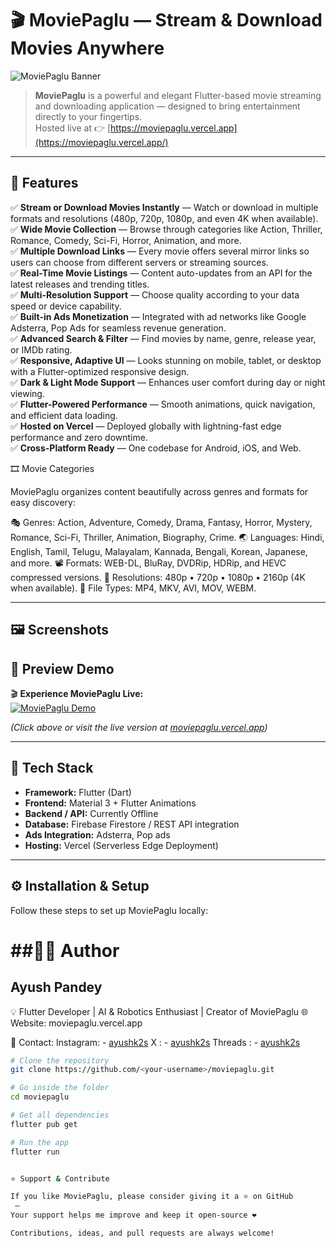 # 🎬 MoviePaglu — Stream & Download Movies Anywhere

![MoviePaglu Banner](screenshots/banner.png)

> **MoviePaglu** is a powerful and elegant Flutter-based movie streaming and downloading application — designed to bring entertainment directly to your fingertips.  
> Hosted live at 👉 [https://moviepaglu.vercel.app](https://moviepaglu.vercel.app/)

---

## 🚀 Features

✅ **Stream or Download Movies Instantly** — Watch or download in multiple formats and resolutions (480p, 720p, 1080p, and even 4K when available).  
✅ **Wide Movie Collection** — Browse through categories like Action, Thriller, Romance, Comedy, Sci-Fi, Horror, Animation, and more.  
✅ **Multiple Download Links** — Every movie offers several mirror links so users can choose from different servers or streaming sources.  
✅ **Real-Time Movie Listings** — Content auto-updates from an API for the latest releases and trending titles.  
✅ **Multi-Resolution Support** — Choose quality according to your data speed or device capability.  
✅ **Built-in Ads Monetization** — Integrated with ad networks like Google Adsterra, Pop Ads for seamless revenue generation.  
✅ **Advanced Search & Filter** — Find movies by name, genre, release year, or IMDb rating.  
✅ **Responsive, Adaptive UI** — Looks stunning on mobile, tablet, or desktop with a Flutter-optimized responsive design.  
✅ **Dark & Light Mode Support** — Enhances user comfort during day or night viewing.  
✅ **Flutter-Powered Performance** — Smooth animations, quick navigation, and efficient data loading.  
✅ **Hosted on Vercel** — Deployed globally with lightning-fast edge performance and zero downtime.  
✅ **Cross-Platform Ready** — One codebase for Android, iOS, and Web.


🎞️ Movie Categories

MoviePaglu organizes content beautifully across genres and formats for easy discovery:

🎭 Genres: Action, Adventure, Comedy, Drama, Fantasy, Horror, Mystery, Romance, Sci-Fi, Thriller, Animation, Biography, Crime.
🌏 Languages: Hindi, English, Tamil, Telugu, Malayalam, Kannada, Bengali, Korean, Japanese, and more.
📽️ Formats: WEB-DL, BluRay, DVDRip, HDRip, and HEVC compressed versions.
📱 Resolutions: 480p • 720p • 1080p • 2160p (4K when available).
💾 File Types: MP4, MKV, AVI, MOV, WEBM.

---

## 🖼️ Screenshots



## 🎥 Preview Demo

🎬 **Experience MoviePaglu Live:**  
[![MoviePaglu Demo](screenshots/demo-thumbnail.png)](https://moviepaglu.vercel.app)

*(Click above or visit the live version at [moviepaglu.vercel.app](https://moviepaglu.vercel.app))*

---

## 🧩 Tech Stack

- **Framework:** Flutter (Dart)
- **Frontend:** Material 3 + Flutter Animations
- **Backend / API:** Currently Offline 
- **Database:** Firebase Firestore / REST API integration
- **Ads Integration:** Adsterra, Pop ads
- **Hosting:** Vercel (Serverless Edge Deployment)

---

## ⚙️ Installation & Setup

Follow these steps to set up MoviePaglu locally:

# ##👨‍💻 Author

## Ayush Pandey

💡 Flutter Developer | AI & Robotics Enthusiast | Creator of MoviePaglu
🌐 Website: moviepaglu.vercel.app

📧 Contact: 
Instagram: - [ayushk2s](https://www.instagram.com/ayushk2s/)
X        : - [ayushk2s](https://x.com/ayushk2s)
Threads  : - [ayushk2s](https://www.threads.com/@ayushk2s)


```bash
# Clone the repository
git clone https://github.com/<your-username>/moviepaglu.git

# Go inside the folder
cd moviepaglu

# Get all dependencies
flutter pub get

# Run the app
flutter run


⭐ Support & Contribute

If you like MoviePaglu, please consider giving it a ⭐ on GitHub
 —
Your support helps me improve and keep it open-source ❤️

Contributions, ideas, and pull requests are always welcome!